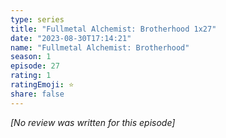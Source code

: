 ```yaml
---
type: series
title: "Fullmetal Alchemist: Brotherhood 1x27"
date: "2023-08-30T17:14:21"
name: "Fullmetal Alchemist: Brotherhood"
season: 1
episode: 27
rating: 1
ratingEmoji: ⭐️
share: false
---
```


_[No review was written for this episode]_
